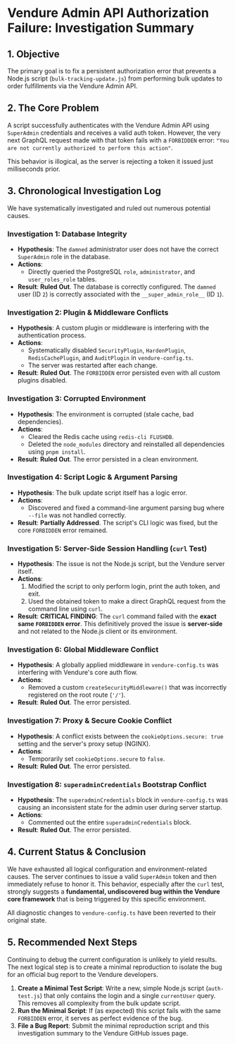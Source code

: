 # Vendure Admin API Authorization Failure: Investigation Summary

## 1. Objective

The primary goal is to fix a persistent authorization error that prevents a Node.js script (`bulk-tracking-update.js`) from performing bulk updates to order fulfillments via the Vendure Admin API.

## 2. The Core Problem

A script successfully authenticates with the Vendure Admin API using `SuperAdmin` credentials and receives a valid auth token. However, the very next GraphQL request made with that token fails with a `FORBIDDEN` error: `"You are not currently authorized to perform this action"`.

This behavior is illogical, as the server is rejecting a token it issued just milliseconds prior.

## 3. Chronological Investigation Log

We have systematically investigated and ruled out numerous potential causes.

### Investigation 1: Database Integrity
- **Hypothesis**: The `damned` administrator user does not have the correct `SuperAdmin` role in the database.
- **Actions**:
    - Directly queried the PostgreSQL `role`, `administrator`, and `user_roles_role` tables.
- **Result**: **Ruled Out**. The database is correctly configured. The `damned` user (ID `2`) is correctly associated with the `__super_admin_role__` (ID `1`).

### Investigation 2: Plugin & Middleware Conflicts
- **Hypothesis**: A custom plugin or middleware is interfering with the authentication process.
- **Actions**:
    - Systematically disabled `SecurityPlugin`, `HardenPlugin`, `RedisCachePlugin`, and `AuditPlugin` in `vendure-config.ts`.
    - The server was restarted after each change.
- **Result**: **Ruled Out**. The `FORBIDDEN` error persisted even with all custom plugins disabled.

### Investigation 3: Corrupted Environment
- **Hypothesis**: The environment is corrupted (stale cache, bad dependencies).
- **Actions**:
    - Cleared the Redis cache using `redis-cli FLUSHDB`.
    - Deleted the `node_modules` directory and reinstalled all dependencies using `pnpm install`.
- **Result**: **Ruled Out**. The error persisted in a clean environment.

### Investigation 4: Script Logic & Argument Parsing
- **Hypothesis**: The bulk update script itself has a logic error.
- **Actions**:
    - Discovered and fixed a command-line argument parsing bug where `--file` was not handled correctly.
- **Result**: **Partially Addressed**. The script's CLI logic was fixed, but the core `FORBIDDEN` error remained.

### Investigation 5: Server-Side Session Handling (`curl` Test)
- **Hypothesis**: The issue is not the Node.js script, but the Vendure server itself.
- **Actions**:
    1. Modified the script to only perform login, print the auth token, and exit.
    2. Used the obtained token to make a direct GraphQL request from the command line using `curl`.
- **Result**: **CRITICAL FINDING**: The `curl` command failed with the **exact same `FORBIDDEN` error**. This definitively proved the issue is **server-side** and not related to the Node.js client or its environment.

### Investigation 6: Global Middleware Conflict
- **Hypothesis**: A globally applied middleware in `vendure-config.ts` was interfering with Vendure's core auth flow.
- **Actions**:
    - Removed a custom `createSecurityMiddleware()` that was incorrectly registered on the root route (`'/'`).
- **Result**: **Ruled Out**. The error persisted.

### Investigation 7: Proxy & Secure Cookie Conflict
- **Hypothesis**: A conflict exists between the `cookieOptions.secure: true` setting and the server's proxy setup (NGINX).
- **Actions**:
    - Temporarily set `cookieOptions.secure` to `false`.
- **Result**: **Ruled Out**. The error persisted.

### Investigation 8: `superadminCredentials` Bootstrap Conflict
- **Hypothesis**: The `superadminCredentials` block in `vendure-config.ts` was causing an inconsistent state for the admin user during server startup.
- **Actions**:
    - Commented out the entire `superadminCredentials` block.
- **Result**: **Ruled Out**. The error persisted.

## 4. Current Status & Conclusion

We have exhausted all logical configuration and environment-related causes. The server continues to issue a valid `SuperAdmin` token and then immediately refuse to honor it. This behavior, especially after the `curl` test, strongly suggests a **fundamental, undiscovered bug within the Vendure core framework** that is being triggered by this specific environment.

All diagnostic changes to `vendure-config.ts` have been reverted to their original state.

## 5. Recommended Next Steps

Continuing to debug the current configuration is unlikely to yield results. The next logical step is to create a minimal reproduction to isolate the bug for an official bug report to the Vendure developers.

1.  **Create a Minimal Test Script**: Write a new, simple Node.js script (`auth-test.js`) that only contains the login and a single `currentUser` query. This removes all complexity from the bulk update script.
2.  **Run the Minimal Script**: If (as expected) this script fails with the same `FORBIDDEN` error, it serves as perfect evidence of the bug.
3.  **File a Bug Report**: Submit the minimal reproduction script and this investigation summary to the Vendure GitHub issues page.
